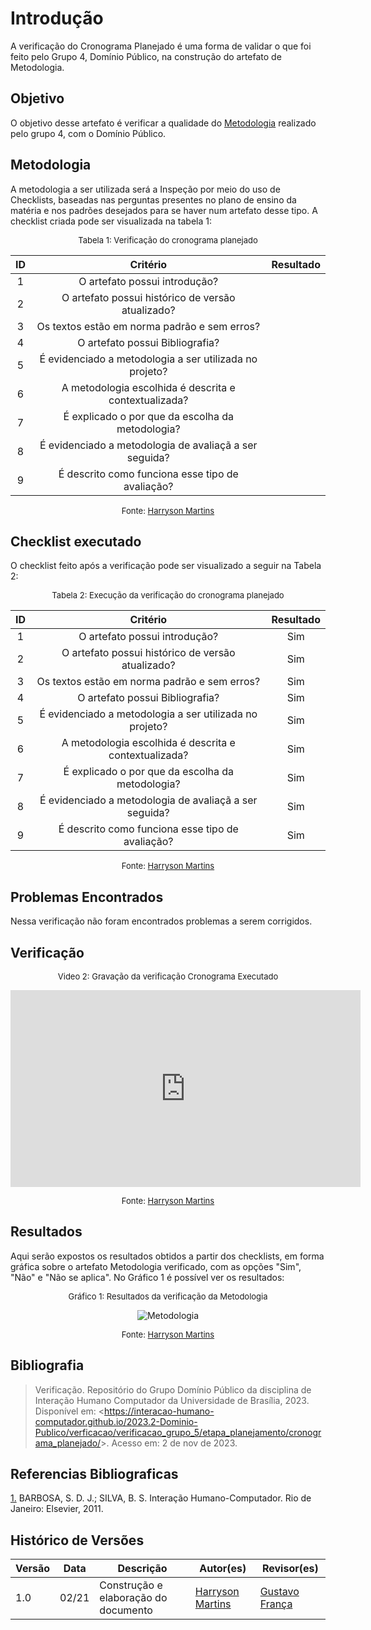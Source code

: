 # Introdução 

A verificação do Cronograma Planejado é uma forma de validar o que foi feito pelo Grupo 4, Domínio Público, na construção do artefato de Metodologia.

## Objetivo

O objetivo desse artefato é verificar a qualidade do [Metodologia](docs/planejamento/metodologia.md) realizado pelo grupo 4, com o Domínio Público.

## Metodologia

A metodologia a ser utilizada será a Inspeção por meio do uso de Checklists, baseadas nas perguntas presentes no plano de ensino da matéria e nos padrões desejados para se haver num artefato desse tipo. A checklist criada pode ser visualizada na tabela 1:

<center>

<font size="2"><p style="text-align: center">Tabela 1: Verificação do cronograma planejado</p></font>

| ID | Critério | Resultado |
|:--------:|:--------:|:--------:|
| 1 |      O artefato possui introdução?    |          |
| 2|      O artefato possui histórico de versão atualizado?     |
|3|    Os textos estão em norma padrão e sem erros?      |          |
|4|    O artefato possui Bibliografia?      |          |
|5|É evidenciado a metodologia a ser utilizada no projeto?||
|6|A metodologia escolhida é descrita e contextualizada?||
|7|É explicado o por que da escolha da metodologia?||
|8|É evidenciado a metodologia de avaliaçã a ser seguida?||
|9|É descrito como funciona esse tipo de avaliação?||


<font size="2"><p style="text-align: center">Fonte: [Harryson Martins](https://github.com/harry-cmartin)  </p></font>

</center>

## Checklist executado

O checklist feito após a verificação pode ser visualizado a seguir na Tabela 2:

<center>

<font size="2"><p style="text-align: center">Tabela 2: Execução da verificação do cronograma planejado</p></font>

| ID | Critério | Resultado |
|:--------:|:--------:|:--------:|
| 1 |      O artefato possui introdução?    |  Sim        |
| 2|      O artefato possui histórico de versão atualizado?     |Sim|
|3|    Os textos estão em norma padrão e sem erros?      | Sim         |
|4|    O artefato possui Bibliografia?      |Sim          |
|5|É evidenciado a metodologia a ser utilizada no projeto?|Sim|
|6|A metodologia escolhida é descrita e contextualizada?|Sim|
|7|É explicado o por que da escolha da metodologia?|Sim|
|8|É evidenciado a metodologia de avaliaçã a ser seguida?|Sim|
|9|É descrito como funciona esse tipo de avaliação?|Sim|


<font size="2"><p style="text-align: center">Fonte: [Harryson Martins](https://github.com/harry-cmartin)  </p></font>

</center>

## Problemas Encontrados

Nessa verificação não foram encontrados problemas a serem corrigidos.

## Verificação


<center>

<font size="2"><p style="text-align: center">Video 2: Gravação da verificação Cronograma Executado</p></font>

<iframe width="560" height="315" src="https://www.youtube.com/embed/onoP_6tEpHY?si=s1_2LBMuRFtOI1yx" title="YouTube video player" frameborder="0" allow="accelerometer; autoplay; clipboard-write; encrypted-media; gyroscope; picture-in-picture; web-share" allowfullscreen></iframe>

<font size="2"><p style="text-align: center">Fonte:  [Harryson Martins](https://github.com/harry-cmartin)</p></font>


</center>

## Resultados 

Aqui serão expostos os resultados obtidos a partir dos checklists, em forma gráfica sobre o artefato Metodologia verificado, com as opções "Sim", "Não" e "Não se aplica". No Gráfico 1 é possível ver os resultados:

<center>

<font size="2"><p style="text-align: center">Gráfico 1: Resultados da verificação da Metodologia</p></font>

![Metodologia](../../assets/verificacao/metodologia.jpg)

<font size="2"><p style="text-align: center">Fonte: [Harryson Martins](https://github.com/harry-cmartin)</p></font>

</center>


## Bibliografia 

> Verificação. Repositório do Grupo Domínio Público da disciplina de Interação Humano Computador da Universidade de Brasília, 2023. Disponível em: <<https://interacao-humano-computador.github.io/2023.2-Dominio-Publico/verficacao/verificacao_grupo_5/etapa_planejamento/cronograma_planejado/>>. Acesso em: 2 de nov de 2023.

## Referencias Bibliograficas

<a id="FRM3" href="#anchor_1">1.</a> BARBOSA, S. D. J.; SILVA, B. S. Interação Humano-Computador. Rio de Janeiro: Elsevier, 2011.

## Histórico de Versões

| Versão | Data       | Descrição                        | Autor(es)                                                                                  | Revisor(es)                                    |
| ------ | ---------- | -------------------------------- | ------------------------------------------------------------------------------------------ | ---------------------------------------------- |
| 1.0 | 02/21 | Construção e elaboração do documento | [Harryson Martins](https://github.com/harry-cmartin) |[Gustavo França](https://github.com/gustavofbs)|
